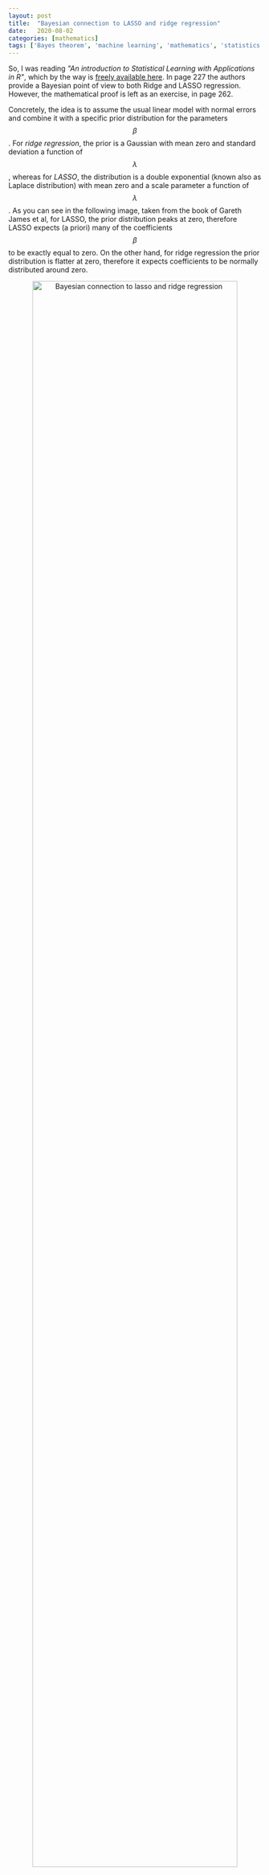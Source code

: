 ```yaml
---
layout: post
title:  "Bayesian connection to LASSO and ridge regression"
date:   2020-08-02
categories: [mathematics]
tags: ['Bayes theorem', 'machine learning', 'mathematics', 'statistics']
---
```


So, I was reading *"An introduction to Statistical Learning with Applications in R"*, which by the way is [freely available here](http://faculty.marshall.usc.edu/gareth-james/ISL/). In page 227 the authors provide a Bayesian point of view to both Ridge and LASSO regression. However, the mathematical proof is left as an exercise, in page 262.

Concretely, the idea is to assume the usual linear model with normal errors and combine it with a specific prior distribution for the parameters $$\beta$$. For *ridge regression*, the prior is a Gaussian with mean zero and standard deviation a function of $$\lambda$$, whereas for *LASSO*, the distribution is a double exponential (known also as Laplace distribution) with mean zero and a scale parameter a function of $$\lambda$$. As you can see in the following image, taken from the book of Gareth James et al, for LASSO, the prior distribution peaks at zero, therefore LASSO expects (a priori) many of the coefficients $$\beta$$ to be exactly equal to zero. On the other hand, for ridge regression the prior distribution is flatter at zero, therefore it expects coefficients to be normally distributed around zero.

<p align="center">
 <img style="width: 90%; height: 90%" src="{{ site.url }}/images/bayesian_lasso_ridge.png" alt="Bayesian connection to lasso and ridge regression">
</p>

We shall solve the exercise and establish the connection between Bayesian point of view and the two regularization techniques.

**(a) Suppose that $$y_i = \beta_0 + \sum_{j=1}^{p}\beta_j x_{ij} + \epsilon_i$$, where $$\epsilon_i \sim \mathcal{N}(0, \sigma^2)$$. Write out the likelihood
for the data.**

The likelihood for the data is:

$$
\mathcal{L}(Y|X,\beta) = \prod_{i=1}^{n} \frac{1}{\sqrt{2\pi}\sigma}\exp\left(-\frac{\epsilon_i^2}{2\sigma^2}\right) =
\left(\frac{1}{\sqrt{2\pi}\sigma}\right)^n \exp\left(-\frac{1}{2\sigma^2}\sum_{i=1}^n\epsilon_i^2\right)
$$

**(b) Assume the following prior for $$\beta: \beta_1, \beta_2, \ldots, \beta_p$$ are i.i.d. according to a double-exponential distribution with mean 0 and common scale parameter according to a double-exponential distribution with mean 0 and common scale parameter $$\beta$$: i.e.,
$$p(\beta) = (1/2b)\exp(-|\beta|/b)$$. Write out the posterior for $$\beta$$ in this setting.**

Multiplying the prior distribution with the likelihood we get the *posterior distribution*, up to a proporionality constant:

$$
p(\beta|X,Y) \propto \mathcal{L}(Y|X,\beta) p(\beta|X) =
\mathcal{L}(Y|X,\beta) p(\beta)
$$

Substituting we get:

$$
\mathcal{L}(Y|X,\beta) p(\beta) =
\left(\frac{1}{\sqrt{2\pi}\sigma}\right)^n \exp\left(-\frac{1}{2\sigma^2}\sum_{i=1}^n\epsilon_i^2\right) \left[\frac{1}{2b}\exp\left(-\frac{|\beta|}{b} \right)\right]
$$

**(c) Argue that the LASSO estimate is the *mode* for $$\beta$$ under the posterior distribution.**

In statistics, the *mode* of a set of numbers is the number that appears most often. In a normal distribution mean, median and mode coincide. However, in skewed distributions they are different. Anyway, to show that LASSO estimate is the *mode* for $$\beta$$ under the posterior distribution, we need to show that the most likely value for $$\beta$$ is given by the LASSO solution. Here is how we do that. First, we rearrange the expression a bit:

$$
\begin{align*}
\mathcal{L}(Y|X,\beta) p(\beta) &= \left(\frac{1}{\sqrt{2\pi}\sigma}\right)^n \exp\left(-\frac{1}{2\sigma^2}\sum_{i=1}^n\epsilon_i^2\right) \left[\frac{1}{2b}\exp\left(-\frac{|\beta|}{b} \right)\right]\\
&=\left(\frac{1}{\sqrt{2\pi}\sigma}\right)^n \left(\frac{1}{2b}\right)\exp\left(-\frac{1}{2\sigma^2}\sum_{i=1}^n\epsilon_i^2 - \frac{|\beta|}{b}\right) 
\end{align*}
$$

Then we take the logarithm of the product, to simplify the expression:

$$
\ln\left[\left(\frac{1}{\sqrt{2\pi}\sigma}\right)^n \left(\frac{1}{2b}\right)\right] -\left(\frac{1}{2\sigma^2}\sum_{i=1}^n\epsilon_i^2 + \frac{|\beta|}{b}\right) 
$$

Therefore, our goal can be formulated as this:

$$
\arg \max_\beta \left\{
\ln\left[\left(\frac{1}{\sqrt{2\pi}\sigma}\right)^n \left(\frac{1}{2b}\right)\right] -\left(\frac{1}{2\sigma^2}\sum_{i=1}^n\epsilon_i^2 + \frac{|\beta|}{b}\right) \right\}
$$

But notice that:

$$
\underbrace{\left\{
\ln\left[\left(\frac{1}{\sqrt{2\pi}\sigma}\right)^n \left(\frac{1}{2b}\right)\right] -
\underbrace{\left(\frac{1}{2\sigma^2}\sum_{i=1}^n\epsilon_i^2 + \frac{|\beta|}{b}\right)}_{\text{Minimize this}} \right\}}_\text{In order to maximize this}
$$

Therefore:

$$
\begin{align*}
&\arg \min_\beta \left(\frac{1}{2\sigma^2}\sum_{i=1}^n\epsilon_i^2 + \frac{|\beta|}{b}\right) =
\arg \min_\beta \left(\frac{1}{2\sigma^2}\sum_{i=1}^n\epsilon_i^2 + \frac{1}{b}\sum_{j=1}^{p}|\beta_j|\right) =\\
&\arg \min_\beta \frac{1}{2\sigma^2}\left(\sum_{i=1}^n\epsilon_i^2 + \frac{2\sigma^2}{b}\sum_{j=1}^{p}|\beta_j|\right) =
\arg \min_\beta \left(\sum_{i=1}^n\epsilon_i^2 + \lambda\sum_{j=1}^{p}|\beta_j|\right) =\\
&\arg \min_\beta \left(\text{RSS} + \lambda\sum_{j=1}^{p}|\beta_j| \right)
\end{align*}
$$
